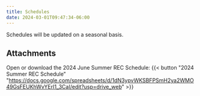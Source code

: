 ```yaml
---
title: Schedules
date: 2024-03-01T09:47:34-06:00
---
```


Schedules will be updated on a seasonal basis.

## Attachments
  
  Open or download the 2024 June Summer REC Schedule:  {{< button "2024 Summer REC Schedule" "https://docs.google.com/spreadsheets/d/1dN3ypvWKSBFPSmH2ya2WMO49GsFEUKhWvYErI1_3CaI/edit?usp=drive_web" >}}

  <!--
  Download the 2023 June T-Ball REC Schedule:  {{< button "2023 T-Ball Schedule" "/pdf-forms/2023-TBallRECSchedule.pdf" >}}

  Download the May 2022 Softball REC Schedule:  {{< button "May 2022 Softball Schedule" "/pdf-forms/2022-MaySoftballRECSchedule.pdf" >}}

  Download the June 2022 Softball REC Schedule:  {{< button "June 2022 Softball Schedule" "/pdf-forms/2022JuneSoftballRECSchedule.pdf" >}}

  Download the May 2022 3rd/4th Grade Baseball REC Schedule:  {{< button "May 2022 3rd/4th Grade Baseball Schedule" "/pdf-forms/2022-MayBaseball-3rd_4thGradeRECSchedule.pdf" >}}

  Download the June 2022 3rd/4th Grade Baseball REC Schedule:  {{< button "June 2022 3rd/4th Grade Baseball Schedule" "/pdf-forms/2022-JuneBaseball-3rd_4thGradeRECSchedule.pdf" >}}

  Download the May 2022 5th/6th Grade Baseball REC Schedule:  {{< button "May 2022 5th/6th Grade Baseball Schedule" "/pdf-forms/2022-MayBaseball-5th_6thGradeRECSchedule.pdf" >}}

  Download the June 2022 5th/6th Grade Baseball REC Schedule:  {{< button "June 2022 5th/6th Grade Baseball Schedule" "/pdf-forms/2022-JuneBaseball-5th_6thGradeRECSchedule.pdf" >}}

  Download the 2023 Football & Soccer REC Schedule:  {{< button "2023 Football & Soccer Schedule" "/pdf-forms/2023-Fall-Soccer-And-Football-Schedule-Sheet1.pdf" >}}

  <!-- Download the 2022-23 Basketball REC Schedule:  {{< button "2022-23 Basketball Schedule" "2022-23-Basketball-Registration-Info-Sheet.pdf" >}} -->
